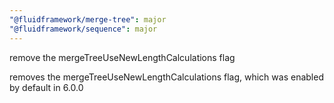 ```yaml
---
"@fluidframework/merge-tree": major
"@fluidframework/sequence": major
---
```


remove the mergeTreeUseNewLengthCalculations flag

removes the mergeTreeUseNewLengthCalculations flag, which was enabled by default in 6.0.0
